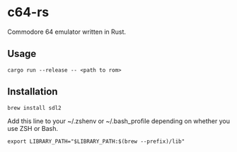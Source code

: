 # c64-rs

Commodore 64 emulator written in Rust.

## Usage

```
cargo run --release -- <path to rom>
```

## Installation

```
brew install sdl2
```

Add this line to your ~/.zshenv or ~/.bash_profile depending on whether you use ZSH or Bash.

```
export LIBRARY_PATH="$LIBRARY_PATH:$(brew --prefix)/lib"
```
